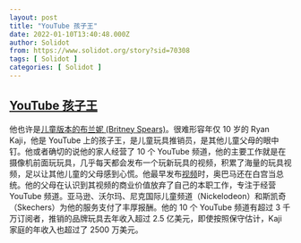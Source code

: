 ```yaml
---
layout: post
title: "YouTube 孩子王"
date: 2022-01-10T13:40:48.000Z
author: Solidot
from: https://www.solidot.org/story?sid=70308
tags: [ Solidot ]
categories: [ Solidot ]
---
```

<!--1641822048000-->
[YouTube 孩子王](https://www.solidot.org/story?sid=70308)
------

<div>
他也许是<a href="https://www.nytimes.com/2022/01/05/magazine/ryan-kaji-youtube.html" target="_blank">儿童版本的布兰妮 (Britney Spears)</a>。很难形容年仅 10 岁的 Ryan Kaji，他是 YouTube 上的孩子王，是儿童玩具推销员，是其他儿童父母的眼中钉。他或者确切的说他的家人经营了 10 个  YouTube 频道，他的主要工作就是在摄像机前面玩玩具，几乎每天都会发布一个玩新玩具的视频，积累了海量的玩具视频，足以让其他儿童的父母感到心慌。他最早发布<a href="https://www.youtube.com/watch?v=jjd-BeTX6U0">视频</a>时，奥巴马还在白宫当总统。他的父母在认识到其视频的商业价值放弃了自己的本职工作，专注于经营 YouTube 频道。亚马逊、沃尔玛、尼克国际儿童频道（Nickelodeon）和斯凯奇（Skechers）为他的服务支付了丰厚报酬。他的 10 个 YouTube 频道有超过 3 千万订阅者，推销的品牌玩具去年收入超过 2.5 亿美元，即使按照保守估计，Kaji 家庭的年收入也超过了 2500 万美元。
</div>
